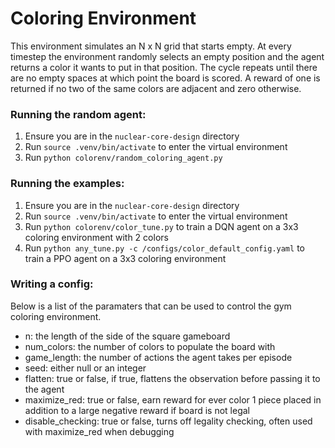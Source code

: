 # Coloring Environment
This environment simulates an N x N grid that starts empty. At every timestep the environment randomly selects an empty position and the agent returns a color it wants to put in that position. The cycle repeats until there are no empty spaces at which point the board is scored. A reward of one is returned if no two of the same colors are adjacent and zero otherwise.

### Running the random agent:
1. Ensure you are in the `nuclear-core-design` directory
2. Run `source .venv/bin/activate` to enter the virtual environment
3. Run `python colorenv/random_coloring_agent.py`

### Running the examples:
1. Ensure you are in the `nuclear-core-design` directory
2. Run `source .venv/bin/activate` to enter the virtual environment
3. Run `python colorenv/color_tune.py` to train a DQN agent on a 3x3 coloring environment with 2 colors
3. Run `python any_tune.py -c /configs/color_default_config.yaml` to train a PPO agent on a 3x3 coloring environment

### Writing a config:
Below is a list of the paramaters that can be used to control the gym coloring environment.
* n: the length of the side of the square gameboard
* num_colors: the number of colors to populate the board with
* game_length: the number of actions the agent takes per episode
* seed: either null or an integer 
* flatten: true or false, if true, flattens the observation before passing it to the agent
* maximize_red: true or false, earn reward for ever color 1 piece placed in addition to a large negative reward if board is not legal
* disable_checking: true or false, turns off legality checking, often used with maximize_red when debugging
